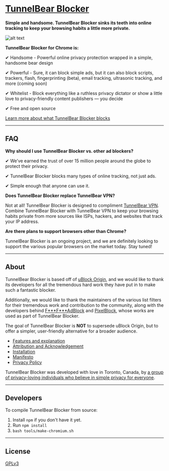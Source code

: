 # [TunnelBear Blocker](https://www.tunnelbear.com/apps/blocker)

**Simple and handsome. TunnelBear Blocker sinks its teeth into online tracking to keep your browsing habits a little more private.**

![alt text][logo]

[logo]: https://www.tunnelbear.com/images/apps/apps_1_blocker.png "Blocker for Chrome image"

**TunnelBear Blocker for Chrome is:**

✔ Handsome - Powerful online privacy protection wrapped in a simple, handsome bear design

✔ Powerful - Sure, it can block simple ads, but it can also block scripts, trackers, flash, fingerprinting (beta), email tracking, ultrasonic tracking, and more (coming soon)

✔ Whitelist - Block everything like a ruthless privacy dictator or show a little love to privacy-friendly content publishers — you decide

✔ Free and open source

[Learn more about what TunnelBear Blocker blocks](https://www.tunnelbear.com/blocker/info)

***
## FAQ

**Why should I use TunnelBear Blocker vs. other ad blockers?**

 ✔ We’ve earned the trust of over 15 million people around the globe to protect their privacy.

 ✔ TunnelBear Blocker blocks many types of online tracking, not just ads.

 ✔ Simple enough that anyone can use it.

**Does TunnelBear Blocker replace TunnelBear VPN?**

Not at all! TunnelBear Blocker is designed to compliment [TunnelBear VPN](https://www.tunnelbear.com/).
Combine TunnelBear Blocker with TunnelBear VPN to keep your browsing habits private from more sources like ISPs, hackers, and websites that track your IP address.

**Are there plans to support browsers other than Chrome?**

TunnelBear Blocker is an ongoing project, and we are definitely looking to support the various popular browsers on the market today. Stay tuned!

***

## About

TunnelBear Blocker is based off of [uBlock Origin](https://github.com/gorhill/uBlock), and we would like to thank its developers for all the tremendous hard work they have put in to make such a fantastic blocker.

Additionally, we would like to thank the maintainers of the various list filters for their tremendous work and contribution to the community, along with the developers behind [F\*\*\*F\*\*\*AdBlock](https://github.com/Mechazawa/FuckFuckAdblock) and [PixelBlock](https://github.com/ramoq/PixelBlock), whose works are used as part of TunnelBear Blocker.

The goal of TunnelBear Blocker is **NOT** to supersede uBlock Origin, but to offer a simpler, user-friendly alternative for a broader audience.

* [Features and explanation](https://www.tunnelbear.com/apps/blocker)
* [Attribution and Acknowledgement](https://www.tunnelbear.com/blocker/acknowledgement)
* [Installation](https://chrome.google.com/webstore/detail/tunnelbear-blocker/bebdhgdigjiiamnkcenegafmfjoghafk)
* [Manifesto](MANIFESTO.md)
* [Privacy Policy](PRIVACY.md)

TunnelBear Blocker was developed with love in Toronto, Canada, by [a group of privacy-loving individuals who believe in simple privacy for everyone](https://www.tunnelbear.com/about).

***

## Developers
To compile TunnelBear Blocker from source:

1. Install `npm` if you don't have it yet.
1. Run `npm install`
1. `bash tools/make-chromium.sh`

***

## License
[GPLv3](LICENSE.txt)